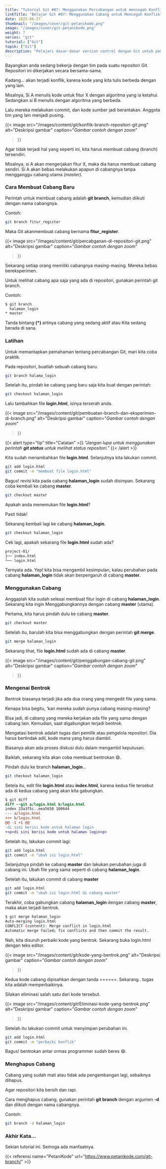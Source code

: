 ```yaml
---
title: "Tutorial Git #07: Menggunakan Percabangan untuk mencegah Konflik"
linkTitle: "Belajar Git #07: Menggunakan Cabang untuk Mencegah Konflik"
date: 2025-06-27
thumbnail: "/images/cover/git-petanikode.png"
image: "/images/cover/git-petanikode.png"
weight: 7
series: "git"
tutorial: ["Git"]
topik: ["Git"]
description: "Pelajari dasar-dasar version control dengan Git untuk pemula."
---
```


Bayangkan anda sedang bekerja dengan tim pada suatu repositori Git. Repositori ini dikerjakan secara bersama-sama.

Kadang… akan terjadi konflik, karena kode yang kita tulis berbeda dengan yang lain.

Misalnya, Si A menulis kode untuk fitur X dengan algoritma yang ia ketahui. Sedangkan si B menulis dengan algoritma yang berbeda.

Lalu mereka melakukan commit, dan kode sumber jadi berantakan. Anggota tim yang lain menjadi pusing.

  {{< image 
  src="/images/content/git/konflik-branch-repositori-git.png" 
  alt="Deskripsi gambar" 
  caption="*Gambar contoh dengan zoom*" 
  >}}

  Agar tidak terjadi hal yang seperti ini, kita harus membuat cabang (branch) tersendiri.

Misalnya, si A akan mengerjakan fitur X, maka dia harus membuat cabang sendiri. Si A akan bebas melakukan apapun di cabangnya tanpa mengganggu cabang utama *(master)*.


### Cara Membuat Cabang Baru

Perintah untuk membuat cabang adalah **git branch**, kemudian diikuti dengan nama cabangnya.

Contoh:

```bash
git branch fitur_register
```

Maka Git akanmembuat cabang bernama **fitur_register**.

  {{< image 
  src="/images/content/git/percabganan-di-repositori-git.png" 
  alt="Deskripsi gambar" 
  caption="*Gambar contoh dengan zoom*" 
  >}}

Sekarang setiap orang memiliki cabangnya masing-masing. Mereka bebas bereksperimen.

Untuk melihat cabang apa saja yang ada di repositori, gunakan perintah git branch.

Contoh:

```bash
$ git branch
  halaman_login
* master
```

Tanda bintang **(*)** artinya cabang yang sedang aktif atau Kita sedang berada di sana.

### Latihan

Untuk memantapkan pemahaman tentang percabangan Git, mari kita coba praktik.

Pada repositori, buatlah sebuah cabang baru.

```bash
git branch halama_login
```

Setelah itu, pindah ke cabang yang baru saja kita buat dengan perintah:

```bash
git checkout halaman_login
```

Lalu tambahkan file **login.html**, isinya terserah anda.


{{< image 
  src="/images/content/git/pembuatan-branch-dan-eksperimen-di-branch.png" 
  alt="Deskripsi gambar" 
  caption="*Gambar contoh dengan zoom*" 
>}}

{{< alert type="tip" title="Catatan" >}}
*"Jangan lupa untuk menggunakan perintah **git status** untuk melihat status repositori."*
{{< /alert >}}

Kita sudah menambahkan file **login.html**. Selanjutnya kita lakukan commit.

```bash
git add login.html
git commit -m "membuat file login.html"
```

Bagus! revisi kita pada cabang **halaman_login** sudah disimpan. Sekarang coba kembali ke cabang **master**.

```bash
git checkout master
```

Apakah anda menemukan file **login.html**?

Pasti tidak!

Sekarang kembali lagi ke cabang **halaman_login**.

```bash
git checkout halaman_login
```

Cek lagi, apakah sekarang file **login.html** sudah ada?

```bash
project-01/
├── index.html
└── login.html
```

Ternyata ada. Yep! kita bisa mengambil kesimpulan, kalau perubahan pada cabang **halaman_login** tidak akan berpengaruh di cabang **master**.

### Menggunakan Cabang

Anggaplah kita sudah selesai membuat fitur login di cabang **halaman_login**. Sekarang kita ingin Menggabungkannya dengan cabang **master** (utama).

Pertama, kita harus pindah dulu ke cabang **master**.

```bash
git checkout master
```

Setelah itu, barulah kita bisa menggabungkan dengan perintah **git merge**.

```bash
git merge halaman_login
```

Sekarang lihat, file **login.html** sudah ada di cabang **master**.

{{< image 
  src="/images/content/git/penggabungan-cabang-git.png" 
  alt="Deskripsi gambar" 
  caption="*Gambar contoh dengan zoom*" 
>}}

### Mengenai Bentrok

Bentrok biasanya terjadi jika ada dua orang yang mengedit file yang sama.

Kenapa bisa begitu, ‘kan mereka sudah punya cabang masing-masing?

Bisa jadi, di cabang yang mereka kerjakan ada file yang sama dengan cabang lain. Kemudian, saat digabungkan terjadi bentrok.

Mengatasi bentrok adalah tugas dari pemilik atau pengelola repositori. Dia harus bertindak adil, kode mana yang harus diambil.

Biasanya akan ada proses diskusi dulu dalam mengambil keputusan.

Baiklah, sekarang kita akan coba membuat bentrokan 😄.

Pindah dulu ke branch **halaman_login**…

```bash
git checkout halaman_login
```

Setela itu, edit file **login.html** atau **index.html**, karena kedua file tersebut ada di kedua cabang yang akan kita gabungkan.

```diff
$ git diff
diff --git a/login.html b/login.html
index 23a3f5c..eea5658 100644
--- a/login.html
+++ b/login.html
@@ -1 +1 @@
-di sini berisi kode untuk halaman login
+<p>di sini berisi kode untuk halaman login<p>
```

Setelah itu, lakukan commit lagi:

```bash
git add login.html
git commit -m "ubah isi login.html"
```

Selanjutnya pindah ke cabang **master** dan lakukan perubahan juga di cabang ini. Ubah file yang sama seperti di cabang **halaman_login**.

Setelah itu, lakukan commit di cabang **master**

```bash
git add login.html
git commit -m "ubah isi login.html di cabang master"
```

Terakhir, coba gabungkan cabang **halaman_login** dengan cabang **master**, maka akan terjadi bentrok.

```bash
$ git merge halaman_login
Auto-merging login.html
CONFLICT (content): Merge conflict in login.html
Automatic merge failed; fix conflicts and then commit the result.
```
Nah, kita disuruh perbaiki kode yang bentrok. Sekarang buka login.html dengan teks editor.

{{< image 
  src="/images/content/git/kode-yang-bentrok.png" 
  alt="Deskripsi gambar" 
  caption="*Gambar contoh dengan zoom*" 
>}}

Kedua kode cabang dipisahkan dengan tanda ======. Sekarang.. tugas kita adalah memperbaikinya.

Silakan eliminasi salah satu dari kode tersebut.

{{< image 
  src="/images/content/git/Eliminasi-kode-yang-bentrok.png" 
  alt="Deskripsi gambar" 
  caption="*Gambar contoh dengan zoom*" 
>}}

Setelah itu lakukan commit untuk menyimpan perubahan ini.

```bash
git add login.html
git commit -m "perbaiki konflik"
```

Bagus! bentrokan antar ormas programmer sudah beres 😄.

### Menghapus Cabang

Cabang yang sudah mati atau tidak ada pengembangan lagi, sebaiknya dihapus.

Agar repositori kita bersih dan rapi.

Cara menghapus cabang, gunakan perintah **git branch** dengan argumen **-d** dan diikuti dengan nama cabangnya.

Contoh:

```bash
git branch -d halaman_login
```

### Akhir Kata…
Sekian tutorial ini. Semoga ada manfaatnya.

{{< referensi 
  name="PetaniKode" 
  url="https://www.petanikode.com/git-branch/" >}}